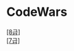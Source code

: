 # CodeWars

[[8급]](https://github.com/j0n9hyun/codewars/tree/main/Grade8)  
[[7급]](https://github.com/j0n9hyun/codewars/tree/main/Grade7)  
